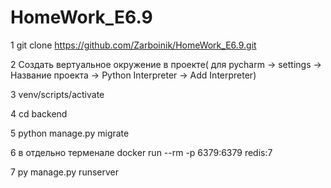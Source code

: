 # HomeWork_E6.9

1 git clone https://github.com/Zarboinik/HomeWork_E6.9.git

2 Создать вертуальное окружение в проекте( для pycharm -> settings -> Название проекта -> Python Interpreter -> Add Interpreter)

3 venv/scripts/activate

4 cd backend

5 python manage.py migrate

6 в отдельно терменале docker run --rm -p 6379:6379 redis:7

7 py manage.py runserver
